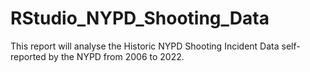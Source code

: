 # RStudio_NYPD_Shooting_Data
This report will analyse the Historic NYPD Shooting Incident Data self-reported by the NYPD from 2006 to 2022.
